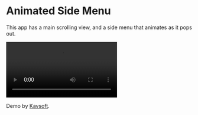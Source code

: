# Animated Side Menu

This app has a main scrolling view, and a side menu that animates as it pops out. 


![](AnimatedSideMenu.mov)

Demo by [Kavsoft](https://youtu.be/dYfnxYhkehs).


